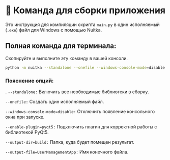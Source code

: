 # 🚀 Команда для сборки приложения

Это инструкция для компиляции скрипта `main.py` в один исполняемый (`.exe`) файл для Windows с помощью Nuitka.

## Полная команда для терминала:

Скопируйте и выполните эту команду в вашей консоли.

```bash
python -m nuitka --standalone --onefile --windows-console-mode=disable --disable-cache=ccache --enable-plugin=pyqt5 --output-dir=build --output-file=UserManagementApp main.py
```

### Пояснение опций:

. `--standalone:` Включить все необходимые библиотеки в сборку.

`--onefile:` Создать один исполняемый файл.

`--windows-console-mode=disable:` Отключить появление консольного окна при запуске.

`--enable-plugin=pyqt5:` Подключить плагин для корректной работы с библиотекой PyQt5.

`--output-dir=build:` Папка, куда будет помещен результат.

`--output-file=UserManagementApp:` Имя конечного файла.
